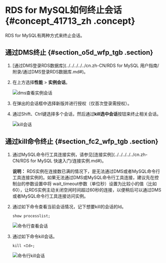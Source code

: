 # RDS for MySQL如何终止会话 {#concept_41713_zh .concept}

RDS for MySQL有两种方式来终止会话。

## 通过DMS终止 {#section_o5d_wfp_tgb .section}

1.  [通过DMS登录RDS数据库](../../../../../cn.zh-CN/RDS for MySQL 用户指南/附录/通过DMS登录RDS数据库.md#)。
2.  在上方选择**性能** \> **实例会话**。

    ![dms查看实例会话](http://static-aliyun-doc.oss-cn-hangzhou.aliyuncs.com/assets/img/8303/154996337938756_zh-CN.png)

3.  在弹出的会话框中选择新版并进行授权（仅首次登录需授权）。
4.  通过Shift、Ctrl键选择多个会话，然后通过**kill选中会话**按钮来终止相关会话。

    ![kill会话](http://static-aliyun-doc.oss-cn-hangzhou.aliyuncs.com/assets/img/8303/154996337938757_zh-CN.png)


## 通过kill命令终止 {#section_fc2_wfp_tgb .section}

1.  通过MySQL命令行工具连接实例，请参见[连接实例](../../../../../cn.zh-CN/RDS for MySQL 快速入门/连接实例.md#)。

    **说明：** RDS实例在连接数已满的情况下，是无法通过DMS或者MySQL命令行工具连接实例的。如果无法通过DMS或MySQL命令行工具连接，建议先在控制台的参数设置中将 wait\_timeout参数（单位秒）设置为比较小的值（比如 60），让RDS实例主动关闭空闲时间超过60秒的连接，以便稍后可以通过DMS或者MySQL命令行工具连接访问实例。

2.  通过如下命令查看当前会话情况，记下想要kill的会话的Id。

    ```
    show processlist;
    ```

    ![命令行查看会话](http://static-aliyun-doc.oss-cn-hangzhou.aliyuncs.com/assets/img/8303/154996337938758_zh-CN.png)

3.  通过如下命令kill会话。

    ```
    kill <Id>;
    ```

    ![命令行kill会话](http://static-aliyun-doc.oss-cn-hangzhou.aliyuncs.com/assets/img/8303/154996337938759_zh-CN.png)


